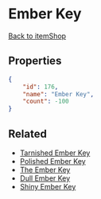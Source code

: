 # Ember Key

<no description available>

[Back to itemShop](../item-shops.md)

## Properties

```json
{
    "id": 176,
    "name": "Ember Key",
    "count": -100
}
```

## Related

- [Tarnished Ember Key](../items/4892-tarnished-ember-key.md)
- [Polished Ember Key](../items/4900-polished-ember-key.md)
- [The Ember Key](../items/4908-the-ember-key.md)
- [Dull Ember Key](../items/5067-dull-ember-key.md)
- [Shiny Ember Key](../items/5075-shiny-ember-key.md)

